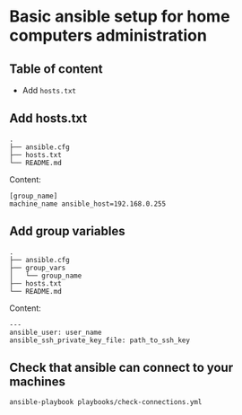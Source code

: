 # Basic ansible setup for home computers administration

## Table of content

* Add `hosts.txt`

## Add hosts.txt
```
.
├── ansible.cfg
├── hosts.txt
└── README.md

```
Content:
```
[group_name]
machine_name ansible_host=192.168.0.255
```

## Add group variables

```
.
├── ansible.cfg
├── group_vars
│   └── group_name
├── hosts.txt
└── README.md
```
Content:
```
---
ansible_user: user_name
ansible_ssh_private_key_file: path_to_ssh_key
```

## Check that ansible can connect to your machines

```
ansible-playbook playbooks/check-connections.yml
```
